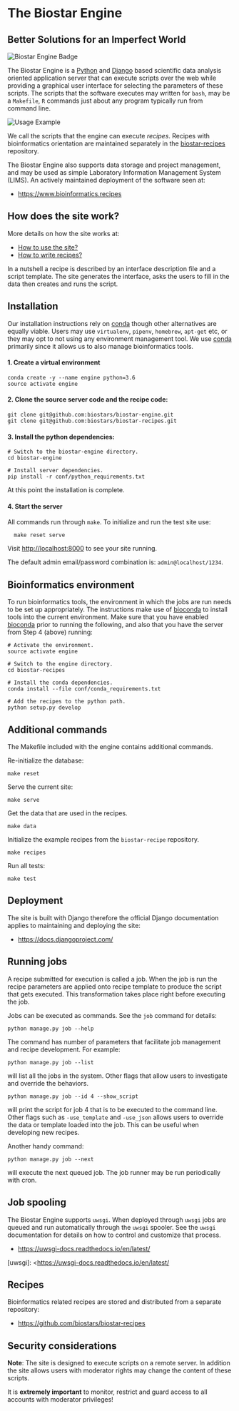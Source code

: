 # The Biostar Engine

## Better Solutions for an Imperfect World

![Biostar Engine Badge](biostar/engine/static/images/badge-engine.svg)

[python]: https://www.python.org/
[django]: https://www.djangoproject.com/

The Biostar Engine is a [Python][python] and [Django][django] based scientific data analysis oriented application server that can execute scripts over the web while providing a graphical user interface for selecting the parameters of these scripts. The scripts that the software executes may written for `bash`, may be a `Makefile`, `R` commands just about any program typically run from command line.

![Usage Example](docs/images/usage-example.png)

We call the scripts that the engine can execute *recipes*. Recipes with bioinformatics orientation are maintained separately in the [biostar-recipes][recipes] repository.

[recipes]: https://github.com/biostars/biostar-recipes

The Biostar Engine also supports data storage and project management, and may be used as simple Laboratory Information Management System (LIMS). An actively maintained deployment of the software seen at:

* <https://www.bioinformatics.recipes>

## How does the site work?

More details on how the site works at:

* [How to use the site?][how-to-use]
* [How to write recipes?][how-to-write]

In a nutshell a recipe is described by an interface description file and a script template.
The site generates the interface, asks the users to fill in the data then creates and runs the script.

[how-to-use]: docs/how-to-use-the-site.md
[how-to-write]: https://github.com/biostars/biostar-recipes/blob/master/docs/how-to-write-recipes.md

## Installation

Our installation instructions rely on [conda][conda] though other alternatives are equally viable. Users may use `virtualenv`, `pipenv`, `homebrew`, `apt-get` etc, or they may opt to not using any environment management tool. We use [conda][conda] primarily since it allows us to also manage bioinformatics tools.

#### 1\. Create a virtual environment

[conda]: https://conda.io/docs/

    conda create -y --name engine python=3.6
    source activate engine
    
#### 2\. Clone the source server code and the recipe code:

    git clone git@github.com:biostars/biostar-engine.git
    git clone git@github.com:biostars/biostar-recipes.git
    
#### 3\. Install the python dependencies:

    # Switch to the biostar-engine directory.
    cd biostar-engine
    
    # Install server dependencies.
    pip install -r conf/python_requirements.txt
    
At this point the installation is complete.

#### 4\. Start the server

All commands run through `make`. To initialize and run the test site use:

      make reset serve
   
Visit <http://localhost:8000> to see your site running. 

The default admin email/password combination is: `admin@localhost/1234`.

## Bioinformatics environment

To run bioinformatics tools, the environment in which the jobs are run needs to be set up appropriately. The instructions make use of [bioconda][bioconda] to install tools into the current environment. Make sure that you have enabled [bioconda][bioconda] prior to running the following, and also that you have the server from Step 4 (above) running:

    # Activate the environment.
    source activate engine
      
    # Switch to the engine directory.
    cd biostar-recipes
    
    # Install the conda dependencies.
    conda install --file conf/conda_requirements.txt

    # Add the recipes to the python path.
    python setup.py develop

[bioconda]: https://bioconda.github.io/

## Additional commands

The Makefile included with the engine contains additional commands.

Re-initialize the database:

    make reset 
 
Serve the current site:

    make serve

Get the data that are used in the recipes.

    make data
            
Initialize the example recipes from the `biostar-recipe` repository.

    make recipes

Run all tests:

    make test

## Deployment

The site is built with Django therefore the official Django documentation applies to maintaining and deploying the site:

* <https://docs.djangoproject.com/>

## Running jobs 

A recipe submitted for execution is called a job. When the job is run the recipe parameters are applied onto recipe template to produce the script that gets executed. This transformation takes place right before executing the job.

Jobs can be executed as commands. See the `job` command for details:

    python manage.py job --help
    
The command has number of parameters that facilitate job management and recipe development.
For example:

    python manage.py job --list
    
will list all the jobs in the system. Other flags that allow users to investigate and override the behaviors.

    python manage.py job --id 4 --show_script
    
will print the script for job 4 that is to be executed to the command line. Other flags such as `-use_template` and `-use_json` allows users to override the data or template loaded into the job.
This can be useful when developing new recipes.

Another handy command:

    python manage.py job --next
    
will execute the next queued job. The job runner may be run periodically with cron.

## Job spooling

The Biostar Engine supports `uwsgi`. When deployed through 
`uwsgi` jobs are queued and run automatically through the `uwsgi` spooler. See the `uwsgi` documentation  for details on how to control and customize that process.

* <https://uwsgi-docs.readthedocs.io/en/latest/>

[uwsgi]: <https://uwsgi-docs.readthedocs.io/en/latest/

## Recipes

Bioinformatics related recipes are stored and distributed from a separate repository:

* <https://github.com/biostars/biostar-recipes>

## Security considerations

**Note**: The site is designed to execute scripts on a remote server. In addition the site 
allows users with moderator rights may change the content of these scripts.

It is **extremely important** to monitor, restrict and guard access to all
accounts with moderator privileges!
